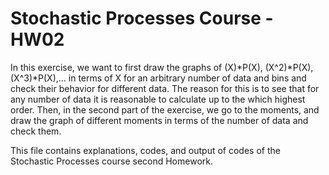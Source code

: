 # Stochastic Processes Course - HW02
In this exercise, we want to first draw the graphs of (X)*P(X), (X^2)*P(X), (X^3)*P(X),... in terms of X for an arbitrary number of data and bins and check their behavior for different data. The reason for this is to see that for any number of data it is reasonable to calculate up to the which highest order. Then, in the second part of the exercise, we go to the moments,
and draw the graph of different moments in terms of the number of data and check them.

This file contains explanations, codes, and output of codes of the Stochastic Processes course second Homework. 
